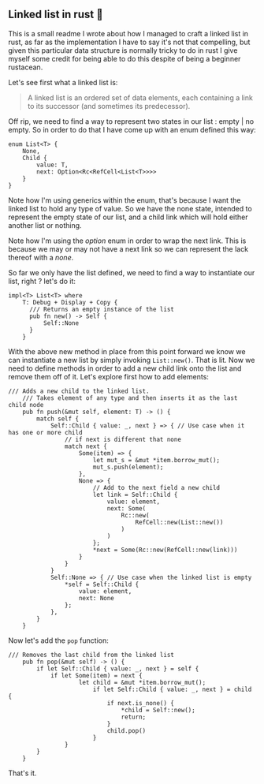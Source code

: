 ## Linked list in rust :crab:

This is a small readme I wrote about how I managed to craft a linked list in rust, as far as the implementation I have to say it's not that compelling, but given this particular data structure is normally tricky to do in rust I give myself some credit for being able to do this despite of being a beginner rustacean.

Let's see first what a linked list is:

> A linked list is an ordered set of data elements, each containing a link to its successor (and sometimes its predecessor).


Off rip, we need to find a way to represent two states in our list : empty | no empty. So in order to do that I have come up with an enum defined this way:

```shell
enum List<T> {
    None,
    Child {
        value: T,
        next: Option<Rc<RefCell<List<T>>>>
    }
}
```

Note how I'm using generics within the enum, that's because I want the linked list to hold any type of value. So we have the none state, intended to represent the empty state of our list, and a child link which will hold either another list or nothing.

Note how I'm using the *option* enum in order to wrap the next link. This is because we may or may not have a next link so we can represent the lack thereof with a *none*.

So far we only have the list defined, we need to find a way to instantiate our list, right ? let's do it:

```shell
impl<T> List<T> where
    T: Debug + Display + Copy {
      /// Returns an empty instance of the list
      pub fn new() -> Self {
          Self::None
      }
    }
```

With the above new method in place from this point forward we know we can instantiate a new list by simply invoking  `List::new()`. That is lit. Now we need to define methods in order to add a new child link onto the list and remove them off of it. Let's explore first how to add elements:

```shell
/// Adds a new child to the linked list.
    /// Takes element of any type and then inserts it as the last child node
    pub fn push(&mut self, element: T) -> () {
        match self {
            Self::Child { value: _, next } => { // Use case when it has one or more child
                // if next is different that none
                match next {
                    Some(item) => {
                        let mut_s = &mut *item.borrow_mut();
                        mut_s.push(element);
                    },
                    None => {
                        // Add to the next field a new child
                        let link = Self::Child {
                            value: element,
                            next: Some(
                                Rc::new(
                                    RefCell::new(List::new())
                                )
                            )
                        };
                        *next = Some(Rc::new(RefCell::new(link)))
                    }
                }
            }
            Self::None => { // Use case when the linked list is empty
                *self = Self::Child {
                    value: element,
                    next: None
                };
            },
        }
    }
```

Now let's add the `pop` function:

```shell
/// Removes the last child from the linked list
    pub fn pop(&mut self) -> () {
        if let Self::Child { value: _, next } = self {
            if let Some(item) = next {
                    let child = &mut *item.borrow_mut();
                        if let Self::Child { value: _, next } = child {
                            if next.is_none() {
                                *child = Self::new();
                                return;
                            }
                            child.pop()
                        }
                }
        }
    }
```

That's it.

